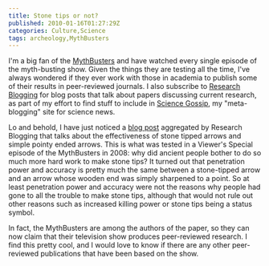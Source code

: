 ```yaml
---
title: Stone tips or not?
published: 2010-01-16T01:27:29Z
categories: Culture,Science
tags: archeology,MythBusters
---
```


I'm a big fan of the <a href="http://dsc.discovery.com/fansites/mythbusters/mythbusters.html">MythBusters</a> and have watched every single episode of the myth-busting show.  Given the things they are testing all the time, I've always wondered if they ever work with those in academia to publish some of their results in peer-reviewed journals.  I also subscribe to <a href="http://researchblogging.org/">Research Blogging</a> for blog posts that talk about papers discussing current research, as part of my effort to find stuff to include in <a href="http://sciencegossip.info/">Science Gossip</a>, my "meta-blogging" site for science news.

<!--more-->

Lo and behold, I have just noticed a <a href="http://averyremoteperiodindeed.blogspot.com/2010/01/prehistoric-ballistics-or-mythbusters.html">blog post</a> aggregated by Research Blogging that talks about the effectiveness of stone tipped arrows and simple pointy ended arrows.  This is what was tested in a Viewer's Special episode of the MythBusters in 2008: why did ancient people bother to do so much more hard work to make stone tips?  It turned out that penetration power and accuracy is pretty much the same between a stone-tipped arrow and an arrow whose wooden end was simply sharpened to a point.  So at least penetration power and accuracy were not the reasons why people had gone to all the trouble to make stone tips, although that would not rule out other reasons such as increased killing power or stone tips being a status symbol.

In fact, the MythBusters are among the authors of the paper, so they can now claim that their television show produces peer-reviewed research.  I find this pretty cool, and I would love to know if there are any other peer-reviewed publications that have been based on the show.

